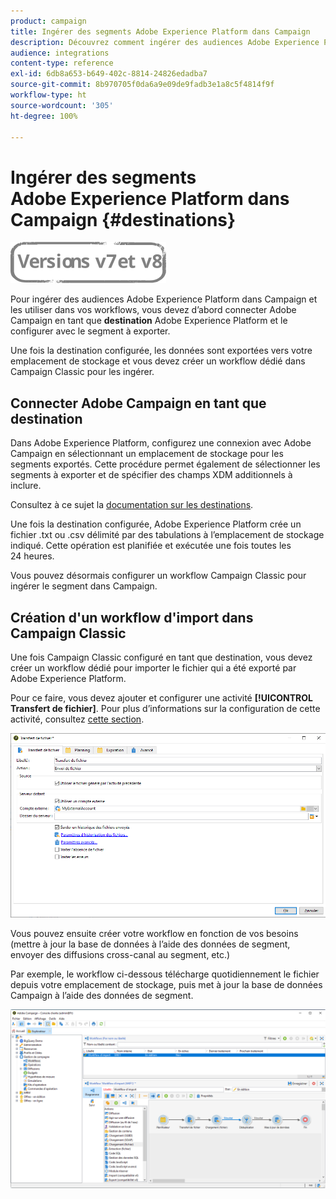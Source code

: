 ```yaml
---
product: campaign
title: Ingérer des segments Adobe Experience Platform dans Campaign
description: Découvrez comment ingérer des audiences Adobe Experience Platform dans Campaign Classic.
audience: integrations
content-type: reference
exl-id: 6db8a653-b649-402c-8814-24826edadba7
source-git-commit: 8b970705f0da6a9e09de9fadb3e1a8c5f4814f9f
workflow-type: ht
source-wordcount: '305'
ht-degree: 100%

---
```


# Ingérer des segments Adobe Experience Platform dans Campaign {#destinations}

![](../../assets/common.svg)

Pour ingérer des audiences Adobe Experience Platform dans Campaign et les utiliser dans vos workflows, vous devez d’abord connecter Adobe Campaign en tant que **destination** Adobe Experience Platform et le configurer avec le segment à exporter.

Une fois la destination configurée, les données sont exportées vers votre emplacement de stockage et vous devez créer un workflow dédié dans Campaign Classic pour les ingérer.

## Connecter Adobe Campaign en tant que destination

Dans Adobe Experience Platform, configurez une connexion avec Adobe Campaign en sélectionnant un emplacement de stockage pour les segments exportés. Cette procédure permet également de sélectionner les segments à exporter et de spécifier des champs XDM additionnels à inclure.

Consultez à ce sujet la [documentation sur les destinations](https://experienceleague.adobe.com/docs/experience-platform/destinations/catalog/email-marketing/adobe-campaign.html?lang=fr).

Une fois la destination configurée, Adobe Experience Platform crée un fichier .txt ou .csv délimité par des tabulations à l’emplacement de stockage indiqué. Cette opération est planifiée et exécutée une fois toutes les 24 heures.

Vous pouvez désormais configurer un workflow Campaign Classic pour ingérer le segment dans Campaign.

## Création d&#39;un workflow d&#39;import dans Campaign Classic

Une fois Campaign Classic configuré en tant que destination, vous devez créer un workflow dédié pour importer le fichier qui a été exporté par Adobe Experience Platform.

Pour ce faire, vous devez ajouter et configurer une activité **[!UICONTROL Transfert de fichier]**. Pour plus d’informations sur la configuration de cette activité, consultez [cette section](../../workflow/using/file-transfer.md).

![](assets/rtcdp-file-transfer.png)

Vous pouvez ensuite créer votre workflow en fonction de vos besoins (mettre à jour la base de données à l’aide des données de segment, envoyer des diffusions cross-canal au segment, etc.)

Par exemple, le workflow ci-dessous télécharge quotidiennement le fichier depuis votre emplacement de stockage, puis met à jour la base de données Campaign à l’aide des données de segment.

![](assets/rtcdp-workflow.png)
